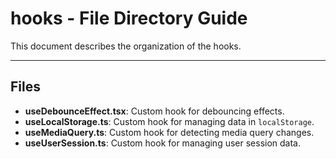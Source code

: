 # hooks - File Directory Guide

This document describes the organization of the hooks.

---

## Files

- **useDebounceEffect.tsx**: Custom hook for debouncing effects.
- **useLocalStorage.ts**: Custom hook for managing data in `localStorage`.
- **useMediaQuery.ts**: Custom hook for detecting media query changes.
- **useUserSession.ts**: Custom hook for managing user session data.
